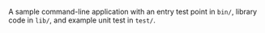 A sample command-line application with an entry test point in `bin/`, library code
in `lib/`, and example unit test in `test/`.

